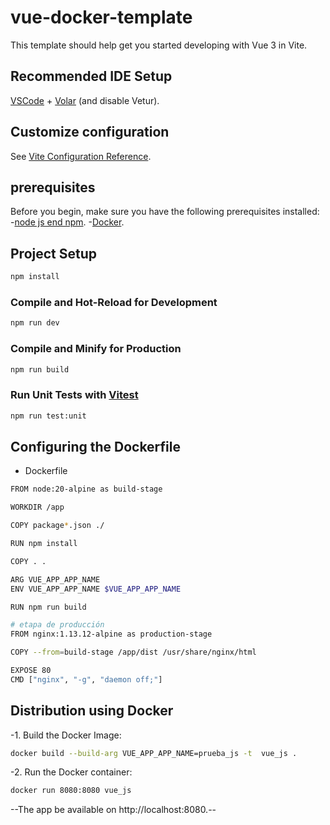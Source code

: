 # vue-docker-template

This template should help get you started developing with Vue 3 in Vite.

## Recommended IDE Setup

[VSCode](https://code.visualstudio.com/) + [Volar](https://marketplace.visualstudio.com/items?itemName=Vue.volar) (and disable Vetur).

## Customize configuration

See [Vite Configuration Reference](https://vitejs.dev/config/).
## prerequisites
Before you begin, make sure you have the following prerequisites installed:
-[node js end npm](https://docs.npmjs.com/downloading-and-installing-node-js-and-npm).
-[Docker](https://docs.docker.com/engine/install/).

## Project Setup

```sh
npm install
```

### Compile and Hot-Reload for Development

```sh
npm run dev
```

### Compile and Minify for Production

```sh
npm run build
```

### Run Unit Tests with [Vitest](https://vitest.dev/)

```sh
npm run test:unit
```
## Configuring the Dockerfile
-	Dockerfile
```sh
FROM node:20-alpine as build-stage

WORKDIR /app

COPY package*.json ./

RUN npm install

COPY . .

ARG VUE_APP_APP_NAME 
ENV VUE_APP_APP_NAME $VUE_APP_APP_NAME

RUN npm run build

# etapa de producción
FROM nginx:1.13.12-alpine as production-stage

COPY --from=build-stage /app/dist /usr/share/nginx/html

EXPOSE 80
CMD ["nginx", "-g", "daemon off;"]

```
## Distribution using Docker
-1. Build the Docker Image:
```sh
docker build --build-arg VUE_APP_APP_NAME=prueba_js -t  vue_js .
```
-2. Run the Docker container:
```sh
docker run 8080:8080 vue_js
```
--The app be available on http://localhost:8080.--
